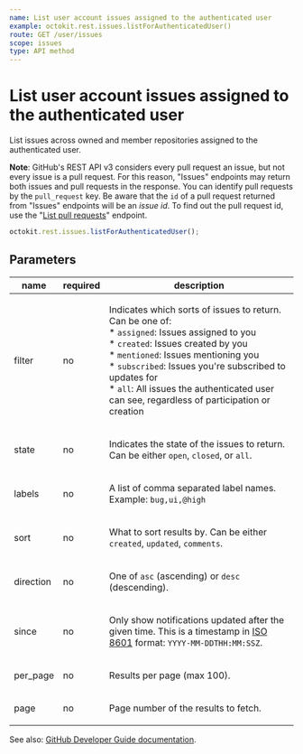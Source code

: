 ```yaml
---
name: List user account issues assigned to the authenticated user
example: octokit.rest.issues.listForAuthenticatedUser()
route: GET /user/issues
scope: issues
type: API method
---
```


# List user account issues assigned to the authenticated user

List issues across owned and member repositories assigned to the authenticated user.

**Note**: GitHub's REST API v3 considers every pull request an issue, but not every issue is a pull request. For this
reason, "Issues" endpoints may return both issues and pull requests in the response. You can identify pull requests by
the `pull_request` key. Be aware that the `id` of a pull request returned from "Issues" endpoints will be an _issue id_. To find out the pull
request id, use the "[List pull requests](https://docs.github.com/rest/reference/pulls#list-pull-requests)" endpoint.

```js
octokit.rest.issues.listForAuthenticatedUser();
```

## Parameters

<table>
  <thead>
    <tr>
      <th>name</th>
      <th>required</th>
      <th>description</th>
    </tr>
  </thead>
  <tbody>
    <tr><td>filter</td><td>no</td><td>

Indicates which sorts of issues to return. Can be one of:  
\* `assigned`: Issues assigned to you  
\* `created`: Issues created by you  
\* `mentioned`: Issues mentioning you  
\* `subscribed`: Issues you're subscribed to updates for  
\* `all`: All issues the authenticated user can see, regardless of participation or creation

</td></tr>
<tr><td>state</td><td>no</td><td>

Indicates the state of the issues to return. Can be either `open`, `closed`, or `all`.

</td></tr>
<tr><td>labels</td><td>no</td><td>

A list of comma separated label names. Example: `bug,ui,@high`

</td></tr>
<tr><td>sort</td><td>no</td><td>

What to sort results by. Can be either `created`, `updated`, `comments`.

</td></tr>
<tr><td>direction</td><td>no</td><td>

One of `asc` (ascending) or `desc` (descending).

</td></tr>
<tr><td>since</td><td>no</td><td>

Only show notifications updated after the given time. This is a timestamp in [ISO 8601](https://en.wikipedia.org/wiki/ISO_8601) format: `YYYY-MM-DDTHH:MM:SSZ`.

</td></tr>
<tr><td>per_page</td><td>no</td><td>

Results per page (max 100).

</td></tr>
<tr><td>page</td><td>no</td><td>

Page number of the results to fetch.

</td></tr>
  </tbody>
</table>

See also: [GitHub Developer Guide documentation](https://docs.github.com/rest/reference/issues#list-user-account-issues-assigned-to-the-authenticated-user).
